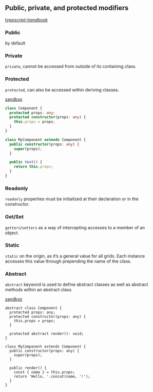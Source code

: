 ## Public, private, and protected modifiers

*[typescript-handbook](http://www.typescriptlang.org/docs/handbook/classes.html#public-private-and-protected-modifiers)*

### Public
by default

### Private
`private`, cannot be accessed from outside of its containing class.

### Protected
`protected`, can also be accessed within deriving classes.

[sandbox](https://codesandbox.io/s/typescript-9eywy)

```ts
class Component {
  protected props: any;
  protected constructor(props: any) {
    this.props = props;
  }
}

class MyComponent extends Component {
  public constructor(props: any) {
    super(props);
  }

  public test() {
    return this.props;
  }
}
```

### Readonly
`readonly` properties must be initialized at their declaration or in the constructor.

### Get/Set
`getters`/`setters` as a way of intercepting accesses to a member of an object.

### Static
`static` on the origin, as it’s a general value for all grids. Each instance accesses this value through prepending the name of the class.

### Abstract
`abstract` keyword is used to define abstract classes as well as abstract methods within an abstract class.

[sandbox](https://codesandbox.io/s/typescript-1kpzw)

```tsx
abstract class Component {
  protected props: any;
  protected constructor(props: any) {
    this.props = props;
  }
  
  protected abstract render(): void;
}

class MyComponent extends Component {
  public constructor(props: any) {
    super(props);
  }

  public render() {
    const { name } = this.props;
    return 'Hello, '.concat(name, '!');
  }
}
```
